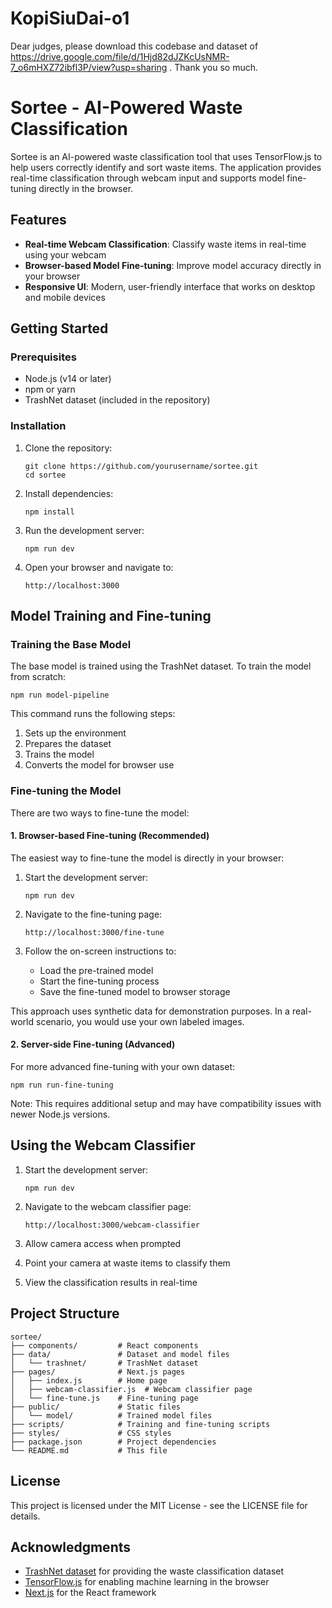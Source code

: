 # KopiSiuDai-o1
Dear judges, please download this codebase and dataset of https://drive.google.com/file/d/1Hjd82dJZKcUsNMR-7_o6mHXZ72ibfl3P/view?usp=sharing .
Thank you so much.

# Sortee - AI-Powered Waste Classification

Sortee is an AI-powered waste classification tool that uses TensorFlow.js to help users correctly identify and sort waste items. The application provides real-time classification through webcam input and supports model fine-tuning directly in the browser.

## Features

- **Real-time Webcam Classification**: Classify waste items in real-time using your webcam
- **Browser-based Model Fine-tuning**: Improve model accuracy directly in your browser
- **Responsive UI**: Modern, user-friendly interface that works on desktop and mobile devices

## Getting Started

### Prerequisites

- Node.js (v14 or later)
- npm or yarn
- TrashNet dataset (included in the repository)

### Installation

1. Clone the repository:
   ```
   git clone https://github.com/yourusername/sortee.git
   cd sortee
   ```

2. Install dependencies:
   ```
   npm install
   ```

3. Run the development server:
   ```
   npm run dev
   ```

4. Open your browser and navigate to:
   ```
   http://localhost:3000
   ```

## Model Training and Fine-tuning

### Training the Base Model

The base model is trained using the TrashNet dataset. To train the model from scratch:

```
npm run model-pipeline
```

This command runs the following steps:
1. Sets up the environment
2. Prepares the dataset
3. Trains the model
4. Converts the model for browser use

### Fine-tuning the Model

There are two ways to fine-tune the model:

#### 1. Browser-based Fine-tuning (Recommended)

The easiest way to fine-tune the model is directly in your browser:

1. Start the development server:
   ```
   npm run dev
   ```

2. Navigate to the fine-tuning page:
   ```
   http://localhost:3000/fine-tune
   ```

3. Follow the on-screen instructions to:
   - Load the pre-trained model
   - Start the fine-tuning process
   - Save the fine-tuned model to browser storage

This approach uses synthetic data for demonstration purposes. In a real-world scenario, you would use your own labeled images.

#### 2. Server-side Fine-tuning (Advanced)

For more advanced fine-tuning with your own dataset:

```
npm run run-fine-tuning
```

Note: This requires additional setup and may have compatibility issues with newer Node.js versions.

## Using the Webcam Classifier

1. Start the development server:
   ```
   npm run dev
   ```

2. Navigate to the webcam classifier page:
   ```
   http://localhost:3000/webcam-classifier
   ```

3. Allow camera access when prompted
4. Point your camera at waste items to classify them
5. View the classification results in real-time

## Project Structure

```
sortee/
├── components/         # React components
├── data/               # Dataset and model files
│   └── trashnet/       # TrashNet dataset
├── pages/              # Next.js pages
│   ├── index.js        # Home page
│   ├── webcam-classifier.js  # Webcam classifier page
│   └── fine-tune.js    # Fine-tuning page
├── public/             # Static files
│   └── model/          # Trained model files
├── scripts/            # Training and fine-tuning scripts
├── styles/             # CSS styles
├── package.json        # Project dependencies
└── README.md           # This file
```

## License

This project is licensed under the MIT License - see the LICENSE file for details.

## Acknowledgments

- [TrashNet dataset](https://github.com/garythung/trashnet) for providing the waste classification dataset
- [TensorFlow.js](https://www.tensorflow.org/js) for enabling machine learning in the browser
- [Next.js](https://nextjs.org/) for the React framework 
